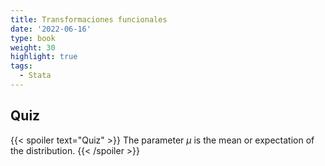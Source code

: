 ```yaml
---
title: Transformaciones funcionales
date: '2022-06-16'
type: book
weight: 30
highlight: true
tags:
  - Stata
---
```



## Quiz

{{< spoiler text="Quiz" >}}
The parameter $\mu$ is the mean or expectation of the distribution.
{{< /spoiler >}}
